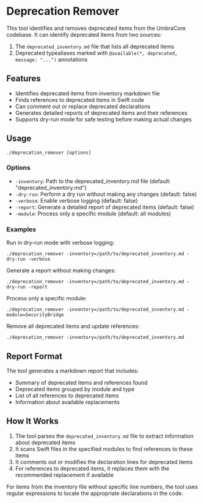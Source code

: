 # Deprecation Remover

This tool identifies and removes deprecated items from the UmbraCore codebase. It can identify deprecated items from two sources:

1. The `deprecated_inventory.md` file that lists all deprecated items
2. Deprecated typealiases marked with `@available(*, deprecated, message: "...")` annotations

## Features

- Identifies deprecated items from inventory markdown file
- Finds references to deprecated items in Swift code
- Can comment out or replace deprecated declarations
- Generates detailed reports of deprecated items and their references
- Supports dry-run mode for safe testing before making actual changes

## Usage

```
./deprecation_remover [options]
```

### Options

- `-inventory`: Path to the deprecated_inventory.md file (default: "deprecated_inventory.md")
- `-dry-run`: Perform a dry run without making any changes (default: false)
- `-verbose`: Enable verbose logging (default: false)
- `-report`: Generate a detailed report of deprecated items (default: false)
- `-module`: Process only a specific module (default: all modules)

### Examples

Run in dry-run mode with verbose logging:
```
./deprecation_remover -inventory=/path/to/deprecated_inventory.md -dry-run -verbose
```

Generate a report without making changes:
```
./deprecation_remover -inventory=/path/to/deprecated_inventory.md -dry-run -report
```

Process only a specific module:
```
./deprecation_remover -inventory=/path/to/deprecated_inventory.md -module=SecurityBridge
```

Remove all deprecated items and update references:
```
./deprecation_remover -inventory=/path/to/deprecated_inventory.md
```

## Report Format

The tool generates a markdown report that includes:

- Summary of deprecated items and references found
- Deprecated items grouped by module and type
- List of all references to deprecated items
- Information about available replacements

## How It Works

1. The tool parses the `deprecated_inventory.md` file to extract information about deprecated items
2. It scans Swift files in the specified modules to find references to these items
3. It comments out or modifies the declaration lines for deprecated items
4. For references to deprecated items, it replaces them with the recommended replacement if available

For items from the inventory file without specific line numbers, the tool uses regular expressions to locate the appropriate declarations in the code.
